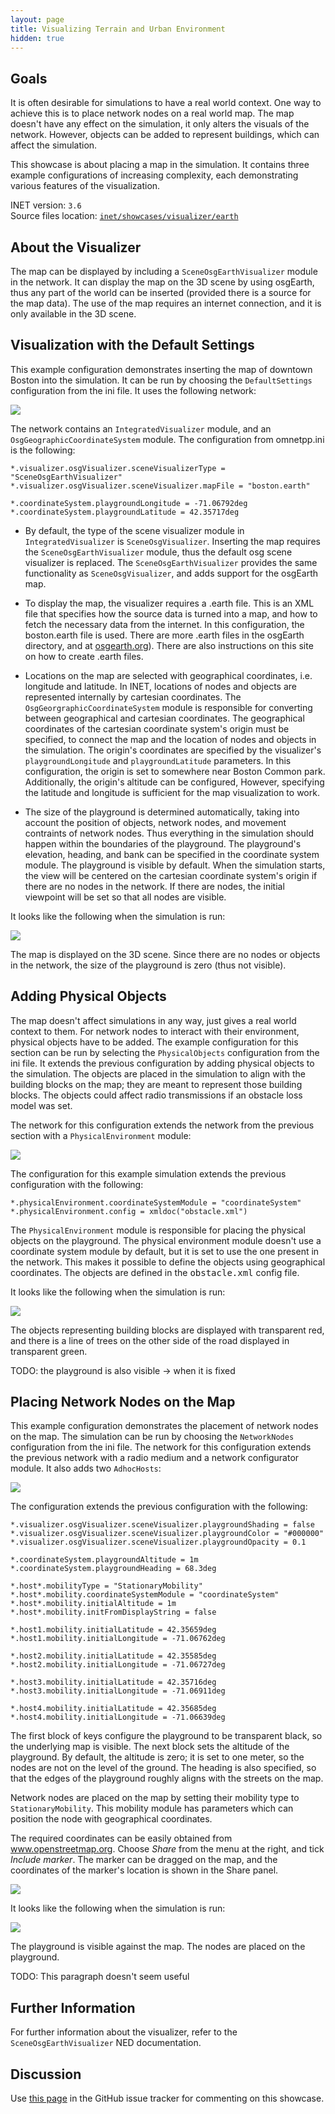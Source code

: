 ```yaml
---
layout: page
title: Visualizing Terrain and Urban Environment
hidden: true
---
```


## Goals

It is often desirable for simulations to have a real world context. One way to
achieve this is to place network nodes on a real world map. The map doesn't have
any effect on the simulation, it only alters the visuals of the network. However,
objects can be added to represent buildings, which can affect the simulation.

This showcase is about placing a map in the simulation. It contains three example
configurations of increasing complexity, each demonstrating various features of
the visualization.

INET version: `3.6`<br>
Source files location: <a href="https://github.com/inet-framework/inet-showcases/tree/master/visualizer/earth" target="_blank">`inet/showcases/visualizer/earth`</a>

## About the Visualizer

The map can be displayed by including a `SceneOsgEarthVisualizer`
module in the network. It can display the map on the 3D scene by using osgEarth,
thus any part of the world can be inserted (provided there is a source for the map
data). The use of the map requires an internet connection, and it is only available
in the 3D scene.

## Visualization with the Default Settings

This example configuration demonstrates inserting the map of downtown Boston
into the simulation. It can be run by choosing the `DefaultSettings`
configuration from the ini file. It uses the following network:

<img src="defaultnetwork.png" class="screen" />

The network contains an `IntegratedVisualizer` module, and an
`OsgGeographicCoordinateSystem` module. The configuration from
omnetpp.ini is the following:

``` {.snippet}
*.visualizer.osgVisualizer.sceneVisualizerType = "SceneOsgEarthVisualizer"
*.visualizer.osgVisualizer.sceneVisualizer.mapFile = "boston.earth"

*.coordinateSystem.playgroundLongitude = -71.06792deg
*.coordinateSystem.playgroundLatitude = 42.35717deg
```

-   By default, the type of the scene visualizer module in `IntegratedVisualizer` is `SceneOsgVisualizer`. Inserting the map requires the `SceneOsgEarthVisualizer` module, thus the default osg scene visualizer is replaced. The `SceneOsgEarthVisualizer` provides the same functionality as `SceneOsgVisualizer`, and adds support for the osgEarth map.

-   To display the map, the visualizer requires a .earth file. This is an XML file that specifies how the source data is turned into a map, and how to fetch the necessary data from the internet. In this configuration, the <span stype="font-family: monospace;">boston.earth</span> file is used. There are more .earth files in the osgEarth directory, and at <a href="http://osgearth.org" target="_blank">osgearth.org</a>). There are also instructions on this site on how to create .earth files.

-   Locations on the map are selected with geographical coordinates, i.e. longitude and latitude. In INET, locations of nodes and objects are represented internally by cartesian coordinates. The `OsgGeorgraphicCoordinateSystem` module is responsible for converting between geographical and cartesian coordinates. The geographical coordinates of the cartesian coordinate system's origin must be specified, to connect the map and the location of nodes and objects in the simulation. The origin's coordinates are specified by the visualizer's `playgroundLongitude` and `playgroundLatitude` parameters. In this configuration, the origin is set to somewhere near Boston Common park. Additionally, the origin's altitude can be configured, However, specifying the latitude and longitude is sufficient for the map visualization to work.

-   The size of the playground is determined automatically, taking into account the position of objects, network nodes, and movement contraints of network nodes. Thus everything in the simulation should happen within the boundaries of the playground. The playground's elevation, heading, and bank can be specified in the coordinate system module. The playground is visible by default. When the simulation starts, the view will be centered on the cartesian coordinate system's origin if there are no nodes in the network. If there are nodes, the initial viewpoint will be set so that all nodes are visible.

It looks like the following when the simulation is run:

<img class="shadow" src="defaultmap.png" onclick="imageFullSizeZoom(this);">

The map is displayed on the 3D scene. Since there are no nodes or objects in the network, the size of the playground is zero (thus not visible).

## Adding Physical Objects

The map doesn't affect simulations in any way, just gives a real world context to
them. For network nodes to interact with their environment, physical objects have
to be added. The example configuration for this section can be run by selecting
the `PhysicalObjects` configuration from the ini file. It extends the
previous configuration by adding physical objects to the simulation. The objects
are placed in the simulation to align with the building blocks on the map; they are
meant to represent those building blocks. The objects could affect radio
transmissions if an obstacle loss model was set.

The network for this configuration extends the network from the previous section
with a `PhysicalEnvironment` module:

<img src="objectsnetwork.png" class="screen" />

The configuration for this example simulation extends the previous configuration with the following:

``` {.snippet}
*.physicalEnvironment.coordinateSystemModule = "coordinateSystem"
*.physicalEnvironment.config = xmldoc("obstacle.xml")
```

The `PhysicalEnvironment` module is responsible for placing the
physical objects on the playground. The physical environment module doesn't use
a coordinate system module by default, but it is set to use the one present in the
network. This makes it possible to define the objects using geographical
coordinates. The objects are defined in the <span style="font-family:
monospace;">obstacle.xml</span> config file.

It looks like the following when the simulation is run:

<img class="shadow" src="objectsmap.png" onclick="imageFullSizeZoom(this);">

The objects representing building blocks are displayed with transparent red, and
there is a line of trees on the other side of the road displayed in transparent
green.

TODO: the playground is also visible -&gt; when it is fixed

## Placing Network Nodes on the Map

This example configuration demonstrates the placement of network nodes on the
map. The simulation can be run by choosing the `NetworkNodes`
configuration from the ini file. The network for this configuration extends the
previous network with a radio medium and a network configurator module. It also
adds two `AdhocHosts`:

<img src="nodesnetwork.png" class="screen" />

The configuration extends the previous configuration with the following:

``` {.snippet}
*.visualizer.osgVisualizer.sceneVisualizer.playgroundShading = false
*.visualizer.osgVisualizer.sceneVisualizer.playgroundColor = "#000000"
*.visualizer.osgVisualizer.sceneVisualizer.playgroundOpacity = 0.1

*.coordinateSystem.playgroundAltitude = 1m
*.coordinateSystem.playgroundHeading = 68.3deg

*.host*.mobilityType = "StationaryMobility"
*.host*.mobility.coordinateSystemModule = "coordinateSystem"
*.host*.mobility.initialAltitude = 1m
*.host*.mobility.initFromDisplayString = false

*.host1.mobility.initialLatitude = 42.35659deg
*.host1.mobility.initialLongitude = -71.06762deg

*.host2.mobility.initialLatitude = 42.35585deg
*.host2.mobility.initialLongitude = -71.06727deg

*.host3.mobility.initialLatitude = 42.35716deg
*.host3.mobility.initialLongitude = -71.06911deg

*.host4.mobility.initialLatitude = 42.35685deg
*.host4.mobility.initialLongitude = -71.06639deg
```

The first block of keys configure the playground to be transparent black, so the
underlying map is visible. The next block sets the altitude of the playground. By
default, the altitude is zero; it is set to one meter, so the nodes are not on the level
of the ground. The heading is also specified, so that the edges of the playground
roughly aligns with the streets on the map.

Network nodes are placed on the map by setting their mobility type to
`StationaryMobility`. This mobility module has parameters which can
position the node with geographical coordinates.

The required coordinates can be easily obtained from
<a href="http://www.openstreetmap.org" target="_blank">www.openstreetmap.org</a>.
Choose *Share* from the menu at the right, and tick *Include marker*. The
marker can be dragged on the map, and the coordinates of the marker's location
is shown in the Share panel.

<img class="shadow" src="openstreetmap.png" onclick="imageFullSizeZoom(this);">

It looks like the following when the simulation is run:

<img src="nodesmap2.png" class="screen" />

The playground is visible against the map. The nodes are placed on the playground.

TODO: This paragraph doesn't seem useful

## Further Information

For further information about the visualizer, refer to the `SceneOsgEarthVisualizer` NED documentation.

## Discussion

Use <a href="TODO" target="_blank">this page</a>
in the GitHub issue tracker for commenting on this showcase.
